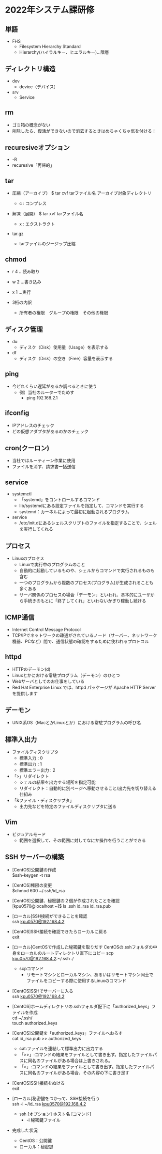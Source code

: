 # 2022年システム課研修

## 単語

- FHS
  - Filesystem Hierarchy Standard
  - Hierarchy(ハイラルキー、ヒエラルキー)…階層

## ディレクトリ構造

- dev
  - device（デバイス）
- srv
  - Service

## rm

- ゴミ箱の概念がない
- 削除したら、復活ができないので消去するときはめちゃくちゃ気を付ける！

## recuresiveオプション

- -R
- recuresive「再帰的」
## tar

- 圧縮（アーカイブ）
$ tar cvf tarファイル名 アーカイブ対象ディレクトリ
  - c : コンプレス
- 解凍（展開）
$ tar xvf tarファイル名
  - x : エクストラクト

- tar.gz
  - tarファイルのジージップ圧縮

## chmod

- r 4 …読み取り
- w 2 …書き込み
- x 1 …実行

- 3桁の内訳
  - 所有者の権限　グループの権限　その他の権限

## ディスク管理

- du
  - ディスク（Disk）使用量（Usage）を表示する
- df
  - ディスク（Disk）の空き（Free）容量を表示する

## ping

- 今どれくらい遅延があるか調べるときに使う
  - 例）当社のルーターでためす
    - ping 192.168.2.1

## ifconfig
- IPアドレスのチェック
- どの仮想アダプタがあるのかのチェック

## cron(クーロン)
- 当社ではルーティーン作業に使用
- ファイルを消す、請求書一括送信

## service
- systemctl
  - 「systemd」をコントロールするコマンド
  - lib/systemdにある設定ファイルを指定して、コマンドを実行する
  - systemd：カーネルによって最初に起動されるプログラム
- service
  - /etc/init.dにあるシェルスクリプトのファイルを指定することで、シェルを実行してくれる


## プロセス

- Linuxのプロセス
  - Linuxで実行中のプログラムのこと
  - 自動的に起動しているものや、シェルからコマンドで実行されるものも含む
  - 一つのプログラムから複数のプロセス(プログラム)が生成されることも多くある
  - サーバ関係のプロセスの場合「デーモン」といわれ、基本的にユーザから手続きのもとに「終了してくれ」といわないかぎり稼動し続ける

## ICMP通信

- Internet Control Message Protocol 
- TCP/IPでネットワークの疎通がされているノード（サーバー、ネットワーク機器、PCなど）間で、通信状態の確認をするために使われるプロトコル

## httpd

- HTTPのデーモン(d)
- Linuxとかにおける常駐プログラム（デーモン）のひとつ
- Webサーバとしてのお仕事をしている
- Red Hat Enterprise Linux では、httpd パッケージが Apache HTTP Server を提供します

## デーモン

- UNIX系OS（MacとかLinuxとか）における常駐プログラムの呼び名

## 標準入出力

- ファイルディスクリプタ
  - 標準入力 : 0
  - 標準出力 : 1
  - 標準エラー出力 : 2
- 「>」リダイレクト 
  - シェルの結果を出力する場所を指定可能
  - リダイレクト：自動的に別ページへ移動させること/出力先を切り替える仕組み
- 「&ファイル・ディスクリプタ」
  - 出力先などを特定のファイルディスクリプタに送る

## Vim

- ビジュアルモード
  - 範囲を選択して、その範囲に対してなにか操作を行うことができる


## SSH サーバーの構築

- [CentOS]公開鍵の作成  
$ssh-keygen -t	rsa

- [CentOS]権限の変更  
$chmod 600	~/.ssh/id_rsa

- [CentOS]公開鍵、秘密鍵の２個が作成されたことを確認   
[kpu0570@localhost ~]$ ls .ssh
id_rsa  id_rsa.pub
  
- [ローカル]SSH接続ができることを確認  
ssh kpu0570@192.168.4.2

- [CentOS]SSH接続を確認できたらローカルに戻る  
  exit

- [ローカル]CentOSで作成した秘密鍵を取りだす
  CentOSの.sshフォルダの中身をローカルのルートディレクトリ直下にコピー
  scp kpu0570@192.168.4.2:~/.ssh ./

  - scpコマンド
    - リモートマシンとローカルマシン、あるいはリモートマシン同士でファイルをコピーする際に使用するLinuxのコマンド
  
- [CentOS]SSHでサーバーに入る  
ssh kpu0570@192.168.4.2

- [CentOS]ホームディレクトリの.sshフォルダ配下に「authorized_keys」ファイルを作成  
cd ~/.ssh/  
touch authorized_keys

- [CentOS]公開鍵を「authorized_keys」ファイルへおろす  
  cat id_rsa.pub >> authorized_keys
  - cat:ファイルを連結して標準出力に出力する   
  - 「>>」:コマンドの結果をファイルとして書き出す。指定したファイルパスに同名のファイルがある場合は上書きされる。
  - 「>」:コマンドの結果をファイルとして書き出す。指定したファイルパスに同名のファイルがある場合、その内容の下に書き足す
    
- [CentOS]SSH接続をぬける  
  exit

- [ローカル]秘密鍵をつかって、SSH接続を行う  
 ssh -i ~/id_rsa kpu0570@192.168.4.2

  - ssh [オプション] ホスト名 [コマンド]
    - -i 秘密鍵ファイル

- 完成した状況
  - CentOS：公開鍵
  - ローカル：秘密鍵